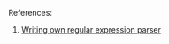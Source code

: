 References:

1. [Writing own regular expression parser](http://www.codeproject.com/Articles/5412/Writing-own-regular-expression-parser)
